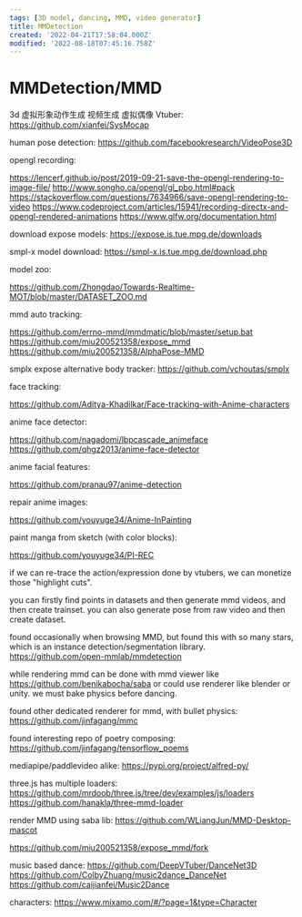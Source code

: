 ```yaml
---
tags: [3D model, dancing, MMD, video generator]
title: MMDetection
created: '2022-04-21T17:58:04.000Z'
modified: '2022-08-18T07:45:16.758Z'
---
```


# MMDetection/MMD

3d 虚拟形象动作生成 视频生成 虚拟偶像 Vtuber:
https://github.com/xianfei/SysMocap

human pose detection:
https://github.com/facebookresearch/VideoPose3D

opengl recording:

https://lencerf.github.io/post/2019-09-21-save-the-opengl-rendering-to-image-file/
http://www.songho.ca/opengl/gl_pbo.html#pack
https://stackoverflow.com/questions/7634966/save-opengl-rendering-to-video
https://www.codeproject.com/articles/15941/recording-directx-and-opengl-rendered-animations
https://www.glfw.org/documentation.html

download expose models:
https://expose.is.tue.mpg.de/downloads

smpl-x model download:
https://smpl-x.is.tue.mpg.de/download.php

model zoo:

https://github.com/Zhongdao/Towards-Realtime-MOT/blob/master/DATASET_ZOO.md

mmd auto tracking:

https://github.com/errno-mmd/mmdmatic/blob/master/setup.bat
https://github.com/miu200521358/expose_mmd
https://github.com/miu200521358/AlphaPose-MMD

smplx expose alternative body tracker:
https://github.com/vchoutas/smplx

face tracking:

https://github.com/Aditya-Khadilkar/Face-tracking-with-Anime-characters

anime face detector:

https://github.com/nagadomi/lbpcascade_animeface
https://github.com/qhgz2013/anime-face-detector

anime facial features:

https://github.com/pranau97/anime-detection

repair anime images:

https://github.com/youyuge34/Anime-InPainting

paint manga from sketch (with color blocks):

https://github.com/youyuge34/PI-REC

if we can re-trace the action/expression done by vtubers, we can monetize those "highlight cuts".

you can firstly find points in datasets and then generate mmd videos, and then create trainset. you can also generate pose from raw video and then create dataset.

found occasionally when browsing MMD, but found this with so many stars, which is an instance detection/segmentation library.
https://github.com/open-mmlab/mmdetection

while rendering mmd can be done with mmd viewer like https://github.com/benikabocha/saba or could use renderer like blender or unity. we must bake physics before dancing.

found other dedicated renderer for mmd, with bullet physics:
https://github.com/jinfagang/mmc

found interesting repo of poetry composing:
https://github.com/jinfagang/tensorflow_poems

mediapipe/paddlevideo alike:
https://pypi.org/project/alfred-py/

three.js has multiple loaders:
https://github.com/mrdoob/three.js/tree/dev/examples/js/loaders
https://github.com/hanakla/three-mmd-loader

render MMD using saba lib:
https://github.com/WLiangJun/MMD-Desktop-mascot

https://github.com/miu200521358/expose_mmd/fork

music based dance:
https://github.com/DeepVTuber/DanceNet3D
https://github.com/ColbyZhuang/music2dance_DanceNet
https://github.com/caijianfei/Music2Dance

characters:
https://www.mixamo.com/#/?page=1&type=Character
